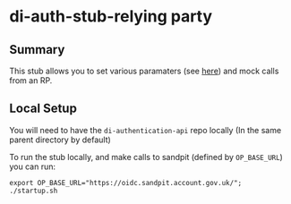 # di-auth-stub-relying party

## Summary
This stub allows you to set various paramaters (see [here]("https://docs.sign-in.service.gov.uk/integrate-with-integration-environment/")) and mock calls from an RP.

## Local Setup
You will need to have the `di-authentication-api` repo locally (In the same parent directory by default)

To run the stub locally, and make calls to sandpit (defined by `OP_BASE_URL`) you can run:
```shell
export OP_BASE_URL="https://oidc.sandpit.account.gov.uk/";
./startup.sh
```
